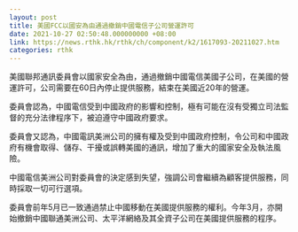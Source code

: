 ```yaml
---
layout: post
title: 美國FCC以國安為由通過撤銷中國電信子公司營運許可
date: 2021-10-27 02:50:48.000000000 +08:00
link: https://news.rthk.hk/rthk/ch/component/k2/1617093-20211027.htm
categories: rthk
---
```


美國聯邦通訊委員會以國家安全為由，通過撤銷中國電信美國子公司，在美國的營運許可，公司需要在60日內停止提供服務，結束在美國近20年的營運。

委員會認為，中國電信受到中國政府的影響和控制，極有可能在沒有受獨立司法監督的充分法律程序下，被迫遵守中國政府要求。

委員會又認為，中國電訊美洲公司的擁有權及受到中國政府控制，令公司和中國政府有機會取得、儲存、干擾或誤轉美國的通訊，增加了重大的國家安全及執法風險。

中國電信美洲公司對委員會的決定感到失望，強調公司會繼續為顧客提供服務，同時採取一切可行選項。

委員會前年5月已一致通過禁止中國移動在美國提供服務的權利。今年3月，亦開始撤銷中國聯通美洲公司、太平洋網絡及其全資子公司在美國提供服務的程序。
